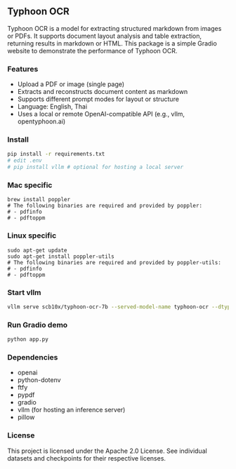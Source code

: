 ## Typhoon OCR

Typhoon OCR is a model for extracting structured markdown from images or PDFs. It supports document layout analysis and table extraction, returning results in markdown or HTML. This package is a simple Gradio website to demonstrate the performance of Typhoon OCR.


### Features
- Upload a PDF or image (single page)
- Extracts and reconstructs document content as markdown
- Supports different prompt modes for layout or structure
- Language: English, Thai
- Uses a local or remote OpenAI-compatible API (e.g., vllm, opentyphoon.ai)

### Install
```bash
pip install -r requirements.txt
# edit .env
# pip install vllm # optional for hosting a local server
```

### Mac specific
```
brew install poppler
# The following binaries are required and provided by poppler:
# - pdfinfo
# - pdftoppm
```
### Linux specific
```
sudo apt-get update
sudo apt-get install poppler-utils
# The following binaries are required and provided by poppler-utils:
# - pdfinfo
# - pdftoppm
```


### Start vllm
```bash
vllm serve scb10x/typhoon-ocr-7b --served-model-name typhoon-ocr --dtype bfloat16 --port 8101
```

### Run Gradio demo
```bash
python app.py
```

### Dependencies
- openai
- python-dotenv
- ftfy
- pypdf
- gradio
- vllm (for hosting an inference server)
- pillow

### License
This project is licensed under the Apache 2.0 License. See individual datasets and checkpoints for their respective licenses.